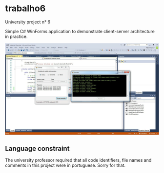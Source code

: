 # trabalho6
University project n° 6

Simple C# WinForms application to demonstrate client-server architecture in practice.

![trabalho6 running on Visual Studio](trabalho6.jpeg)

## Language constraint

The university professor required that all code identifiers, file names and comments in this project were in portuguese. Sorry for that. 
